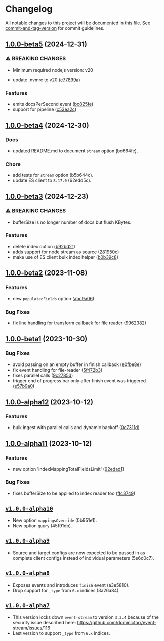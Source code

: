 # Changelog

All notable changes to this project will be documented in this file. See [commit-and-tag-version](https://github.com/absolute-version/commit-and-tag-version) for commit guidelines.

## [1.0.0-beta5](https://github.com/walterra/node-es-transformer/compare/v1.0.0-beta4...v1.0.0-beta5) (2024-12-31)


### ⚠ BREAKING CHANGES

* Minimum required nodejs version: v20

* update .nvmrc to v20 ([e77899a](https://github.com/walterra/node-es-transformer/commit/e77899a398703fd2d0ffaeb093a3b7a1d638cc6f))


### Features

* emits docsPerSecond event ([bc825fe](https://github.com/walterra/node-es-transformer/commit/bc825fee18cbe2eaafc2f7d67f34067e0b93db50))
* support for pipeline ([c53ea2c](https://github.com/walterra/node-es-transformer/commit/c53ea2c5465b564ec141ab2abfe7e0db6cac1fb0))

## [1.0.0-beta4](https://github.com/walterra/node-es-transformer/compare/v1.0.0-beta3...v1.0.0-beta4) (2024-12-30)

### Docs

- updated README.md to document `stream` option (bc664fe).

### Chore

- add tests for `stream` option (b5b644c).
- update ES client to `8.17.0` (62edd5c).

## [1.0.0-beta3](https://github.com/walterra/node-es-transformer/compare/v1.0.0-beta2...v1.0.0-beta3) (2024-12-23)

### ⚠ BREAKING CHANGES

- bufferSize is no longer number of docs but flush KBytes.

### Features

- delete index option ([b92bd21](https://github.com/walterra/node-es-transformer/commit/b92bd211ace2eb66aedb06f58ba64e8c23f94aaa))
- adds support for node stream as source ([281950c](https://github.com/walterra/node-es-transformer/commit/281950c12f20a9526f3d1db75ed23cec5255cba4))
- make use of ES client bulk index helper ([b0b39c8](https://github.com/walterra/node-es-transformer/commit/b0b39c8fe95758cc52f8c82caa7ac4bde2cd87a1))

## [1.0.0-beta2](https://github.com/walterra/node-es-transformer/compare/v1.0.0-beta1...v1.0.0-beta2) (2023-11-08)

### Features

- new `populatedFields` option ([abc9a06](https://github.com/walterra/node-es-transformer/commit/abc9a06ee0aade79fd5e4acf93371e7213790cde))

### Bug Fixes

- fix line handling for transform callback for file reader ([9962382](https://github.com/walterra/node-es-transformer/commit/99623824ef80fff2956bf9b90164395f8854ebe3))

## [1.0.0-beta1](https://github.com/walterra/node-es-transformer/compare/v1.0.0-alpha12...v1.0.0-beta1) (2023-10-30)

### Bug Fixes

- avoid passing on an empty buffer in finish callback ([e0fbe8e](https://github.com/walterra/node-es-transformer/commit/e0fbe8e47a876af2d601fbe74521e46dbc0dc750))
- fix event handling for file-reader ([5f472b3](https://github.com/walterra/node-es-transformer/commit/5f472b37f647bb0320653f8333ccec984483c12f))
- fixes parallel calls ([9c2785d](https://github.com/walterra/node-es-transformer/commit/9c2785d592ff5ee825799f4fe0a0dbaed54ddd15))
- trigger end of progress bar only after finish event was triggered ([e57b9a0](https://github.com/walterra/node-es-transformer/commit/e57b9a0954c8e98cc8b724ba9dca546e1f443d59))

## [1.0.0-alpha12](https://github.com/walterra/node-es-transformer/compare/v1.0.0-alpha11...v1.0.0-alpha12) (2023-10-12)

### Features

- bulk ingest with parallel calls and dynamic backoff ([0c7311d](https://github.com/walterra/node-es-transformer/commit/0c7311daf19b0da1a59a8698a9dd9b240ca20c21))

## [1.0.0-alpha11](https://github.com/walterra/node-es-transformer/compare/v1.0.0-alpha10...v1.0.0-alpha11) (2023-10-12)

### Features

- new option 'indexMappingTotalFieldsLimit' ([92edad1](https://github.com/walterra/node-es-transformer/commit/92edad18da7186d3881fc181e6e88b7929bed2d4))

### Bug Fixes

- fixes bufferSize to be applied to index reader too ([ffc3749](https://github.com/walterra/node-es-transformer/commit/ffc3749e296cd39f39924571c197986addc756ff))

## [`v1.0.0-alpha10`](https://github.com/walterra/node-es-transformer/releases/tag/v1.0.0-alpha10)

- New option `mappingsOverride` (0b951e1).
- New option `query` (45f91db).

## [`v1.0.0-alpha9`](https://github.com/walterra/node-es-transformer/releases/tag/v1.0.0-alpha9)

- Source and target configs are now expected to be passed in as complete client configs instead of individual parameters (5e6d0c7).

## [`v1.0.0-alpha8`](https://github.com/walterra/node-es-transformer/releases/tag/v1.0.0-alpha8)

- Exposes events and introduces `finish` event (a3e5810).
- Drop support for `_type` from `6.x` indices (3a26a84).

## [`v1.0.0-alpha7`](https://github.com/walterra/node-es-transformer/releases/tag/v1.0.0-alpha7)

- This version locks down `event-stream` to version `3.3.4` because of the security issue described here: https://github.com/dominictarr/event-stream/issues/116
- Last version to support `_type` from `6.x` indices.
